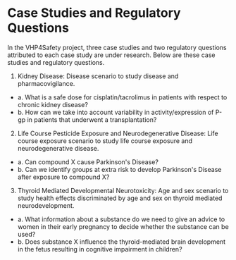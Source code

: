 
# Case Studies and Regulatory Questions

In the VHP4Safety project, three case studies and two regulatory questions attributed to each case study are under research. Below are these case studies and regulatory questions. 

1. Kidney Disease: Disease scenario to study disease and pharmacovigilance. 
- a. What is a safe dose for cisplatin/tacrolimus in patients with respect to chronic kidney disease?
- b. How can we take into account variability in activity/expression of P-gp in patients that underwent a transplantation?

2. Life Course Pesticide Exposure and Neurodegenerative Disease: Life course exposure scenario to study life course exposure and neurodegenerative disease.
- a. Can compound X cause Parkinson's Disease?
- b. Can we identify groups at extra risk to develop Parkinson's Disease after exposure to compound X?

3. Thyroid Mediated Developmental Neurotoxicity: Age and sex scenario to study health effects discriminated by age and sex on thyroid mediated neurodevelopment. 
- a. What information about a substance do we need to give an advice to women in their early pregnancy to decide whether the substance can be used?
- b. Does substance X influence the thyroid-mediated brain development in the fetus resulting in cognitive impairment in children?